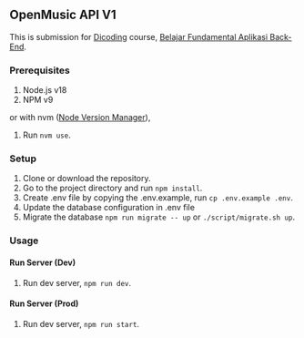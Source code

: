 ## OpenMusic API V1

This is submission for [Dicoding](https://www.dicoding.com) course, [Belajar Fundamental Aplikasi Back-End](https://www.dicoding.com/academies/271/corridor).

### Prerequisites

1. Node.js v18
2. NPM v9

or with nvm ([Node Version Manager](https://github.com/nvm-sh/nvm)),

1. Run `nvm use`.

### Setup

1. Clone or download the repository.
2. Go to the project directory and run `npm install`.
3. Create .env file by copying the .env.example, run `cp .env.example .env`.
4. Update the database configuration in .env file
5. Migrate the database `npm run migrate -- up` or `./script/migrate.sh up`.

### Usage

#### Run Server (Dev)

1. Run dev server, `npm run dev`.

#### Run Server (Prod)

1. Run dev server, `npm run start`.
